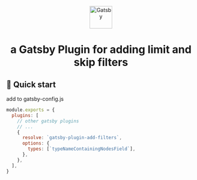 <p align="center">
  <a href="https://www.gatsbyjs.com">
    <img alt="Gatsby" src="https://www.gatsbyjs.com/Gatsby-Monogram.svg" width="60" />
  </a>
</p>
<h1 align="center">
  a Gatsby Plugin for adding limit and skip filters
</h1>

## 🚀 Quick start

add to gatsby-config.js

```javascript
module.exports = {
  plugins: [
    // other gatsby plugins
    // ...
    {
      resolve: `gatsby-plugin-add-filters`,
      options: {
        types: [`typeNameContainingNodesField`],
      },
    },
  ],
}
```
